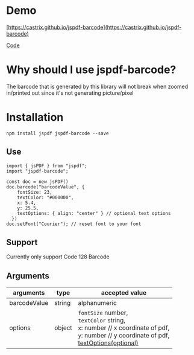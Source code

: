 # Demo
[https://castrix.github.io/jspdf-barcode](https://castrix.github.io/jspdf-barcode)

[Code](https://github.com/castrix/jspdf-barcode/tree/main/example)

# Why should I use jspdf-barcode?

The barcode that is generated by this library will not break when zoomed in/printed out since it's not generating picture/pixel

# Installation

```
npm install jspdf jspdf-barcode --save
```

## Use

```
import { jsPDF } from "jspdf";
import "jspdf-barcode";

const doc = new jsPDF()
doc.barcode("barcodeValue", {
    fontSize: 23,
    textColor: "#000000",
    x: 5.4,
    y: 25.5,
    textOptions: { align: "center" } // optional text options
  })
doc.setFont("Courier"); // reset font to your font
```

## Support
Currently only support Code 128 Barcode

## Arguments

| arguments    | type   | accepted value                                                                                             |
|--------------|--------|------------------------------------------------------------------------------------------------------------|
| barcodeValue | string | alphanumeric                                                                                               |   |   |
| options      | object | `fontSize` number, <br/> `textColor` string, <br/> `x`: number // x coordinate of pdf, <br/> `y`: number // y coordinate of pdf, <br/> [textOptions(optional)](https://artskydj.github.io/jsPDF/docs/jsPDF.html#text) |
